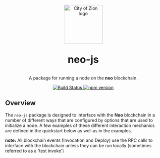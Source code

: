 <p align="center">
  <img 
    src="http://res.cloudinary.com/vidsy/image/upload/v1503160820/CoZ_Icon_DARKBLUE_200x178px_oq0gxm.png" 
    width="125px"
    alt="City of Zion logo">
</p>

<p align="center" style="font-size: 32px;">
  <strong>neo-js</strong>
</p>

<p align="center">
  A package for running a node on the <b>neo</b> blockchain.
</p>

<p align="center">
  <a href="https://travis-ci.org/CityOfZion/neo-js">
    <img src="https://travis-ci.org/CityOfZion/neo-js.svg?branch=master" alt="Build Status">
  </a>
  <a href="https://badge.fury.io/js/%40cityofzion%2Fneo-js">
    <img src="https://badge.fury.io/js/%40cityofzion%2Fneo-js.svg" alt="npm version">
  </a>
</p>

## Overview

The `neo-js` package is designed to interface with the **Neo** blockchain in a number of different ways that are configured by options that are used to initialize a node. A few examples of these different interaction mechanics are defined in the quickstart below as well as in the examples.

**note:** All blockchain events (Invocation and Deploy) use the RPC calls to interface with the blockchain unless they can be run locally (sometimes referred to as a 'test invoke')
